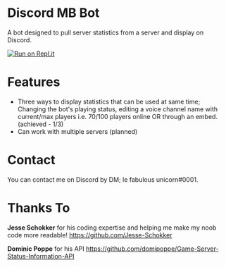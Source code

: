 # Discord MB Bot
A bot designed to pull server statistics from a server and display on Discord. 

[![Run on Repl.it](https://repl.it/badge/github/JordanWKWhite/MBBStatsBot)](https://repl.it/github/JordanWKWhite/MBBStatsBot)

# Features
- Three ways to display statistics that can be used at same time; Changing the bot's playing status, editing a voice channel name with current/max players i.e. 70/100 players online OR through an embed. (achieved - 1/3)
- Can work with multiple servers (planned)

# Contact
You can contact me on Discord by DM; le fabulous unicorn#0001.

# Thanks To
**Jesse Schokker** for his coding expertise and helping me make my noob code more readable!
https://github.com/Jesse-Schokker

**Dominic Poppe** for his API
https://github.com/domipoppe/Game-Server-Status-Information-API


